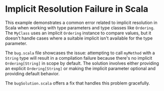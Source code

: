 # Implicit Resolution Failure in Scala

This example demonstrates a common error related to implicit resolution in Scala when working with type parameters and type classes like `Ordering`.  The `MyClass` uses an implicit `Ordering` instance to compare values, but it doesn't handle cases where a suitable implicit isn't available for the type parameter.

The `bug.scala` file showcases the issue: attempting to call `myMethod` with a `String` type will result in a compilation failure because there's no implicit `Ordering[String]` in scope by default. The solution involves either providing an explicit `Ordering[String]` or making the implicit parameter optional and providing default behavior.

The `bugSolution.scala` offers a fix that handles this problem gracefully.